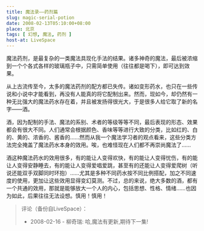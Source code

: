 ```yaml
---
title: 魔法录——药剂篇
slug: magic-serial-potion
date: 2008-02-13T05:10:00+08:00
place: 北京
tags: [ 幻想, 魔法, 药剂 ]
host-at: LiveSpace
---
```

魔法药剂，是最复杂的一类魔法具现化手法的结果。诸多神奇的魔法，最后被浓缩到一个个各式各样的玻璃瓶子中，只需简单使用（往往都是喝下），即可达到效果。

从上古流传至今，太多的魔法药剂的配方都已失传。诸如变形药水，也只在一些传说和小说中才能看到，再没有人能真的将它配制出来。然而，现如今，却仍然有一种无比强大的魔法药水存在着，并且被发扬得很光大，于是很多人给它取了新的名字——酒。

酒，因为配制的手法、魔法的系别、术者的等级等等不同，最后表现的形态、效果都会有很大不同。人们通常会根据颜色、香味等等进行大致的分类，比如红的、白的、黄的、浓香的、酱香的……然而从我一个魔法学习者的观点看来，这些分类方法完全掩盖了魔法药水本身的效用。唉，也难怪现在人们都不再崇尚魔法了……

酒这种魔法药水的效用很多，有的能让人变得欢快，有的能让人变得忧伤，有的能让人变得安静睡去，有的能让人变得爱唱爱跳，甚至有的还能让人变得爱爬树（听说还能双手双脚同时环抱）……尤其是多种不同药水按不同比例搭配，加之不同速度的使用，更加让这些效用显得变幻莫测。不过，总的来说，绝大多数的酒，都有一个共通的效用，那就是能够放大一个人的内心，包括思想、性格、情绪……也因为如此，后果往往无法设想。慎用！慎用！

> 评论（备份自LiveSpace）：
>
> * 2008-02-16 - 柳奇瑞: 哈,魔法有更新,期待下一集!
